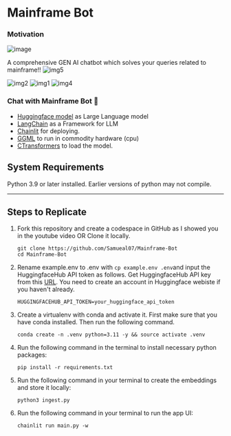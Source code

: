 # Mainframe Bot

### Motivation
![image](https://github.com/Samueal07/Mainframe-Bot/assets/99087302/5737932a-a2dc-4c21-9ee5-fde8ba086cf1)

A comprehensive GEN AI chatbot which solves your queries related to mainframe!!
![img5](https://github.com/Samueal07/Mainframe-Bot/assets/99087302/0b5ee1a9-5f0b-431c-8068-faa1c32ae5cc)

![img2](https://github.com/Samueal07/Mainframe-Bot/assets/99087302/8c18ae4f-c494-409b-815e-c5e3d4a2241b)
![img1](https://github.com/Samueal07/Mainframe-Bot/assets/99087302/ee9ceb2b-3a5f-443b-8cc8-3bca9398a586)
![img4](https://github.com/Samueal07/Mainframe-Bot/assets/99087302/166ce059-5549-4ec7-909d-735bc13ff451)


### Chat with Mainframe Bot 🚀

- [Huggingface model](https://huggingface.co/TheBloke/Llama-2-7B-Chat-GGML/blob/main/llama-2-7b-chat.ggmlv3.q8_0.bin) as Large Language model
- [LangChain](https://python.langchain.com/docs/get_started/introduction.html) as a Framework for LLM
- [Chainlit](https://docs.chainlit.io/overview) for deploying.
- [GGML](https://github.com/ggerganov/ggml) to run in commodity hardware (cpu)
- [CTransformers](https://github.com/marella/ctransformers) to load the model.

## System Requirements

Python 3.9 or later installed. Earlier versions of python may not compile.

---

## Steps to Replicate

1. Fork this repository and create a codespace in GitHub as I showed you in the youtube video OR Clone it locally.

   ```
   git clone https://github.com/Samueal07/Mainframe-Bot
   cd Mainframe-Bot
   ```

2. Rename example.env to .env with `cp example.env .env`and input the HuggingfaceHub API token as follows. Get HuggingfaceHub API key from this [URL](https://huggingface.co/settings/tokens). You need to create an account in Huggingface webiste if you haven't already.
   ```
   HUGGINGFACEHUB_API_TOKEN=your_huggingface_api_token
   ```
3. Create a virtualenv with conda and activate it. First make sure that you have conda installed. Then run the following command.

   ```
   conda create -n .venv python=3.11 -y && source activate .venv
   ```

4. Run the following command in the terminal to install necessary python packages:

   ```
   pip install -r requirements.txt
   ```

5. Run the following command in your terminal to create the embeddings and store it locally:

   ```
   python3 ingest.py
   ```

6. Run the following command in your terminal to run the app UI:
   ```
   chainlit run main.py -w
   ```
